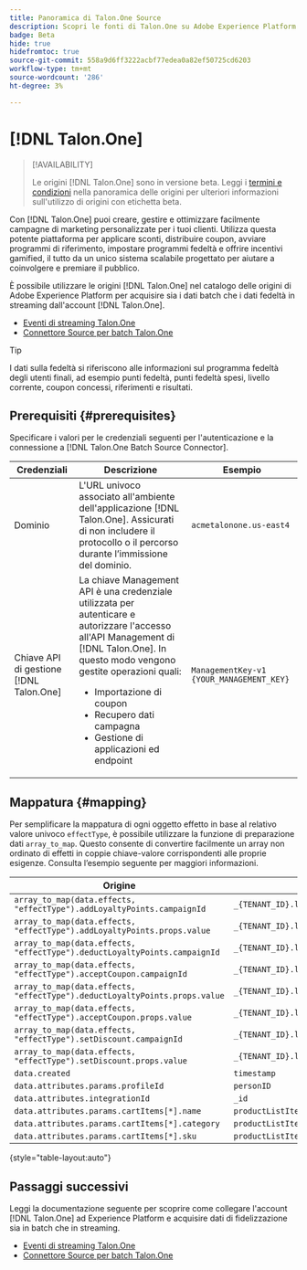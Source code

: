 ```yaml
---
title: Panoramica di Talon.One Source
description: Scopri le fonti di Talon.One su Adobe Experience Platform
badge: Beta
hide: true
hidefromtoc: true
source-git-commit: 558a9d6ff3222acbf77edea0a82ef50725cd6203
workflow-type: tm+mt
source-wordcount: '286'
ht-degree: 3%

---
```


# [!DNL Talon.One]

>[!AVAILABILITY]
>
>Le origini [!DNL Talon.One] sono in versione beta. Leggi i [termini e condizioni](../../home.md#terms-and-conditions) nella panoramica delle origini per ulteriori informazioni sull&#39;utilizzo di origini con etichetta beta.

Con [!DNL Talon.One] puoi creare, gestire e ottimizzare facilmente campagne di marketing personalizzate per i tuoi clienti. Utilizza questa potente piattaforma per applicare sconti, distribuire coupon, avviare programmi di riferimento, impostare programmi fedeltà e offrire incentivi gamified, il tutto da un unico sistema scalabile progettato per aiutare a coinvolgere e premiare il pubblico.

È possibile utilizzare le origini [!DNL Talon.One] nel catalogo delle origini di Adobe Experience Platform per acquisire sia i dati batch che i dati fedeltà in streaming dall&#39;account [!DNL Talon.One].

* [Eventi di streaming Talon.One](../../tutorials/ui/create/loyalty/talon-one-streaming.md)
* [Connettore Source per batch Talon.One](../../tutorials/ui/create/loyalty/talon-one-batch.md)

>[!TIP]
>
>I dati sulla fedeltà si riferiscono alle informazioni sul programma fedeltà degli utenti finali, ad esempio punti fedeltà, punti fedeltà spesi, livello corrente, coupon concessi, riferimenti e risultati.

## Prerequisiti {#prerequisites}

Specificare i valori per le credenziali seguenti per l&#39;autenticazione e la connessione a [!DNL Talon.One Batch Source Connector].

| Credenziali | Descrizione | Esempio |
| --- | --- | --- |
| Dominio | L&#39;URL univoco associato all&#39;ambiente dell&#39;applicazione [!DNL Talon.One]. Assicurati di non includere il protocollo o il percorso durante l’immissione del dominio. | `acmetalonone.us-east4` |
| Chiave API di gestione [!DNL Talon.One] | La chiave Management API è una credenziale utilizzata per autenticare e autorizzare l&#39;accesso all&#39;API Management di [!DNL Talon.One]. In questo modo vengono gestite operazioni quali: <ul><li>Importazione di coupon</li><li>Recupero dati campagna</li><li>Gestione di applicazioni ed endpoint</li></ul> | `ManagementKey-v1 {YOUR_MANAGEMENT_KEY}` |

## Mappatura {#mapping}

Per semplificare la mappatura di ogni oggetto effetto in base al relativo valore univoco `effectType`, è possibile utilizzare la funzione di preparazione dati `array_to_map`. Questo consente di convertire facilmente un array non ordinato di effetti in coppie chiave-valore corrispondenti alle proprie esigenze. Consulta l’esempio seguente per maggiori informazioni.

| Origine | Destinazione |
| ---- | --- |
| `array_to_map(data.effects, "effectType").addLoyaltyPoints.campaignId` | `_{TENANT_ID}.loyalty.pointsGained[0].promotionId` |
| `array_to_map(data.effects, "effectType").addLoyaltyPoints.props.value` | `_{TENANT_ID}.loyalty.pointsGained[0].value` |
| `array_to_map(data.effects, "effectType").deductLoyaltyPoints.campaignId` | `_{TENANT_ID}.loyalty.pointsRedemption[0].promotionId` |
| `array_to_map(data.effects, "effectType").acceptCoupon.campaignId` | `_{TENANT_ID}.loyalty.couponRedemption[0].campaignId` |
| `array_to_map(data.effects, "effectType").deductLoyaltyPoints.props.value` | `_{TENANT_ID}.loyalty.pointsRedemption[0].value` |
| `array_to_map(data.effects, "effectType").acceptCoupon.props.value` | `_{TENANT_ID}.loyalty.couponRedemption[0].id` |
| `array_to_map(data.effects, "effectType").setDiscount.campaignId` | `_{TENANT_ID}.loyalty.discounts[0].promotionId` |
| `array_to_map(data.effects, "effectType").setDiscount.props.value` | `_{TENANT_ID}.loyalty.discounts[0].value` |
| `data.created` | `timestamp` |
| `data.attributes.params.profileId` | `personID` |
| `data.attributes.integrationId` | `_id` |
| `data.attributes.params.cartItems[*].name` | `productListItems[*].name` |
| `data.attributes.params.cartItems[*].category` | `productListItems[*].productCategories[0].categoryID` |
| `data.attributes.params.cartItems[*].sku` | `productListItems[*].SKU` |

{style="table-layout:auto"}

## Passaggi successivi

Leggi la documentazione seguente per scoprire come collegare l&#39;account [!DNL Talon.One] ad Experience Platform e acquisire dati di fidelizzazione sia in batch che in streaming.

* [Eventi di streaming Talon.One](../../tutorials/ui/create/loyalty/talon-one-streaming.md)
* [Connettore Source per batch Talon.One](../../tutorials/ui/create/loyalty/talon-one-batch.md)